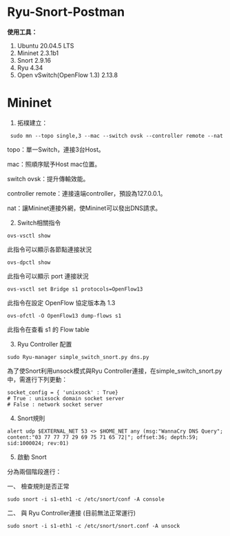 # Ryu-Snort-Postman
**使用工具：**

   1. Ubuntu 20.04.5 LTS
   2. Mininet 2.3.1b1
   3. Snort 2.9.16
   4. Ryu 4.34
   5. Open vSwitch(OpenFlow 1.3) 2.13.8

Mininet
===========

   1. 拓樸建立：
    
     sudo mn --topo single,3 --mac --switch ovsk --controller remote --nat

  topo：單一Switch，連接3台Host。
  
  mac：照順序賦予Host mac位置。
  
  switch ovsk：提升傳輸效能。
  
  controller remote：連接遠端controller，預設為127.0.0.1。
  
  nat：讓Mininet連接外網，使Mininet可以發出DNS請求。


  2. Switch相關指令
  
    ovs-vsctl show
    
 此指令可以顯示各節點連接狀況
 
    ovs-dpctl show
    
 此指令可以顯示 port 連接狀況
 
    ovs-vsctl set Bridge s1 protocols=OpenFlow13
 
 此指令在設定 OpenFlow 協定版本為 1.3
 
    ovs-ofctl -O OpenFlow13 dump-flows s1
 
 此指令在查看 s1 的 Flow table
 
   3. Ryu Controller 配置
   
    sudo Ryu-manager simple_switch_snort.py dns.py

為了使Snort利用unsock模式與Ryu Controller連接，在simple_switch_snort.py中，需進行下列更動：

    socket_config = { 'unixsock' : True}
    # True : unixsock domain socket server
    # False : network socket server

  4. Snort規則
  
    alert udp $EXTERNAL_NET 53 <> $HOME_NET any (msg:"WannaCry DNS Query"; content:"03 77 77 77 29 69 75 71 65 72|"; offset:36; depth:59; sid:1000024; rev:01)
 
  5. 啟動 Snort
  
分為兩個階段進行：

 一、 檢查規則是否正常
 
    sudo snort -i s1-eth1 -c /etc/snort/conf -A console
 
 二、 與 Ryu Controller連接 (目前無法正常運行)
 
    sudo snort -i s1-eth1 -c /etc/snort/snort.conf -A unsock
 
 
 
 
 
 
 
 
 
 
 
 
 
 
 
 
